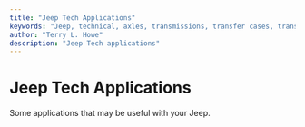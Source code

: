 ```yaml
---
title: "Jeep Tech Applications"
keywords: "Jeep, technical, axles, transmissions, transfer cases, transfer cases, engines, suspension, winches"
author: "Terry L. Howe"
description: "Jeep Tech applications"
---
```

# Jeep Tech Applications

Some applications that may be useful with your Jeep.